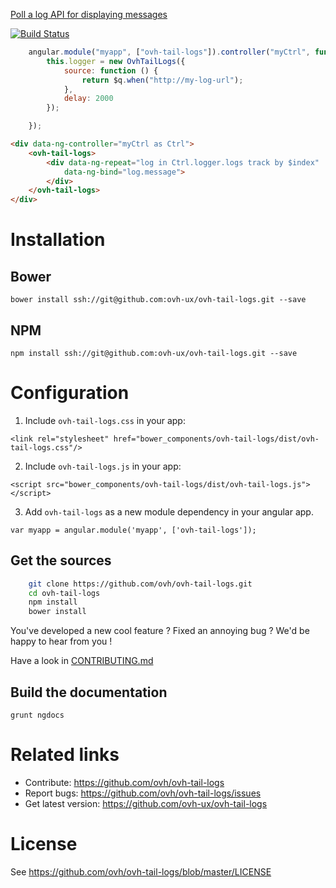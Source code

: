 
[Poll a log API for displaying messages](https://github.com/ovh-ux/ovh-tail-logs)
 
 
[![Build Status](https://travis-ci.org/ovh/ovh-tail-logs.svg)](https://travis-ci.org/ovh/ovh-tail-logs)
 
```javascript
    angular.module("myapp", ["ovh-tail-logs"]).controller("myCtrl", function ($q, OvhTailLogs) {
        this.logger = new OvhTailLogs({
            source: function () {
                return $q.when("http://my-log-url");
            },
            delay: 2000
        });

    });
```

```html
<div data-ng-controller="myCtrl as Ctrl">
    <ovh-tail-logs>
        <div data-ng-repeat="log in Ctrl.logger.logs track by $index"
            data-ng-bind="log.message">
        </div>
    </ovh-tail-logs>
</div>
```
 
# Installation

## Bower

    bower install ssh://git@github.com:ovh-ux/ovh-tail-logs.git --save

## NPM

    npm install ssh://git@github.com:ovh-ux/ovh-tail-logs.git --save

 
# Configuration
 
1. Include `ovh-tail-logs.css` in your app:

  `<link rel="stylesheet" href="bower_components/ovh-tail-logs/dist/ovh-tail-logs.css"/>`

2. Include `ovh-tail-logs.js` in your app:

  `<script src="bower_components/ovh-tail-logs/dist/ovh-tail-logs.js"></script>`

3. Add `ovh-tail-logs` as a new module dependency in your angular app.

  `var myapp = angular.module('myapp', ['ovh-tail-logs']);`
 
## Get the sources
 
```bash
    git clone https://github.com/ovh/ovh-tail-logs.git
    cd ovh-tail-logs
    npm install
    bower install
```
 
You've developed a new cool feature ? Fixed an annoying bug ? We'd be happy
to hear from you !

Have a look in [CONTRIBUTING.md](https://github.com/ovh-ux/ovh-tail-logs/blob/master/CONTRIBUTING.md)

## Build the documentation
```
grunt ngdocs
```
 
# Related links
 
 * Contribute: https://github.com/ovh/ovh-tail-logs
 * Report bugs: https://github.com/ovh/ovh-tail-logs/issues
 * Get latest version: https://github.com/ovh-ux/ovh-tail-logs
 
# License
 
See https://github.com/ovh/ovh-tail-logs/blob/master/LICENSE
